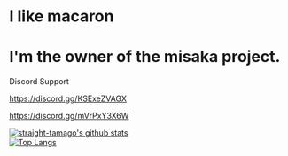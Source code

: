 # I like macaron<br>

# I'm the owner of the misaka project.

Discord Support

https://discord.gg/KSExeZVAGX

https://discord.gg/mVrPxY3X6W

[![straight-tamago's github stats](https://github-readme-stats.vercel.app/api?username=straight-tamago&show_icons=true&hide=contribs,prs,issues&theme=radical)](https://github.com/straight-tamago/github-readme-stats)
<br>
[![Top Langs](https://github-readme-stats.vercel.app/api/top-langs/?username=straight-tamago&layout=compact&theme=radical)](https://github.com/anuraghazra/github-readme-stats)
